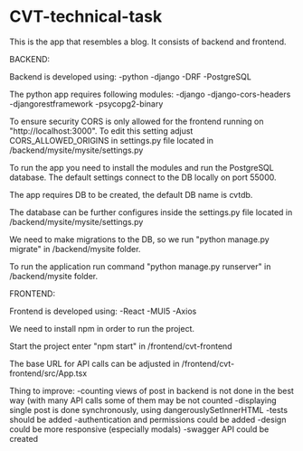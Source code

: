 # CVT-technical-task

This is the app that resembles a blog. It consists of backend and frontend.

BACKEND:

Backend is developed using:
-python
-django
-DRF
-PostgreSQL

The python app requires following modules:
-django
-django-cors-headers
-djangorestframework
-psycopg2-binary

To ensure security CORS is only allowed for the frontend running on "http://localhost:3000".
To edit this setting adjust CORS_ALLOWED_ORIGINS in settings.py file located in /backend/mysite/mysite/settings.py

To run the app you need to install the modules and run the PostgreSQL database.
The default settings connect to the DB locally on port 55000.

The app requires DB to be created, the default DB name is cvtdb.

The database can be further configures inside the settings.py file located in /backend/mysite/mysite/settings.py

We need to make migrations to the DB, so we run "python manage.py migrate" in /backend/mysite folder.

To run the application run command "python manage.py runserver" in /backend/mysite folder.

FRONTEND:

Frontend is developed using:
-React
-MUI5
-Axios

We need to install npm in order to run the project.

Start the project enter "npm start" in /frontend/cvt-frontend

The base URL for API calls can be adjusted in /frontend/cvt-frontend/src/App.tsx

Thing to improve:
-counting views of post in backend is not done in the best way (with many API calls some of them may be not counted
-displaying single post is done synchronously, using dangerouslySetInnerHTML
-tests should be added
-authentication and permissions could be added
-design could be more responsive (especially modals)
-swagger API could be created


